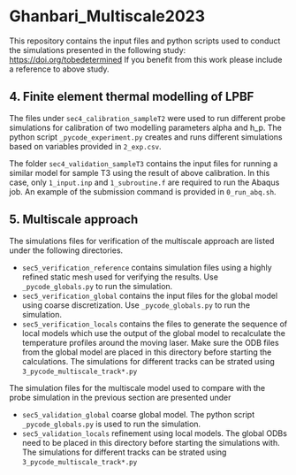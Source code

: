 # Ghanbari_Multiscale2023

This repository contains the input files and python scripts used to conduct the simulations presented in the following study: https://doi.org/tobedetermined
If you benefit from this work please include a reference to above study.

## 4. Finite element thermal modelling of LPBF
The files under `sec4_calibration_sampleT2` were used to run different probe simulations for calibration of two modelling parameters alpha and h_p. The python script `_pycode_experiment.py` creates and runs different simulations based on variables provided in `2_exp.csv`.

The folder `sec4_validation_sampleT3` contains the input files for running a similar model for sample T3 using the result of above calibration. In this case, only `1_input.inp` and `1_subroutine.f` are required to run the Abaqus job. An example of the submission command is provided in `0_run_abq.sh`.

## 5. Multiscale approach
The simulations files for verification of the multiscale approach are listed under the following directories.
- `sec5_verification_reference` contains simulation files using a highly refined static mesh used for verifying the results. Use `_pycode_globals.py` to run the simulation.
- `sec5_verification_global` contains the input files for the global model using coarse discretization. Use `_pycode_globals.py` to run the simulation.
- `sec5_verification_locals` contains the files to generate the sequence of local models which use the output of the global model to recalculate the temperature profiles around the moving laser. Make sure the ODB files from the global model are placed in this directory before starting the calculations. The simulations for different tracks can be strated using `3_pycode_multiscale_track*.py`

The simulation files for the multiscale model used to compare with the probe simulation in the previous section are presented under
- `sec5_validation_global` coarse global model. The python script `_pycode_globals.py` is used to run the simulation.
- `sec5_validation_locals` refinement using local models. The global ODBs need to be placed in this directory before starting the simulations with. The simulations for different tracks can be strated using `3_pycode_multiscale_track*.py`


